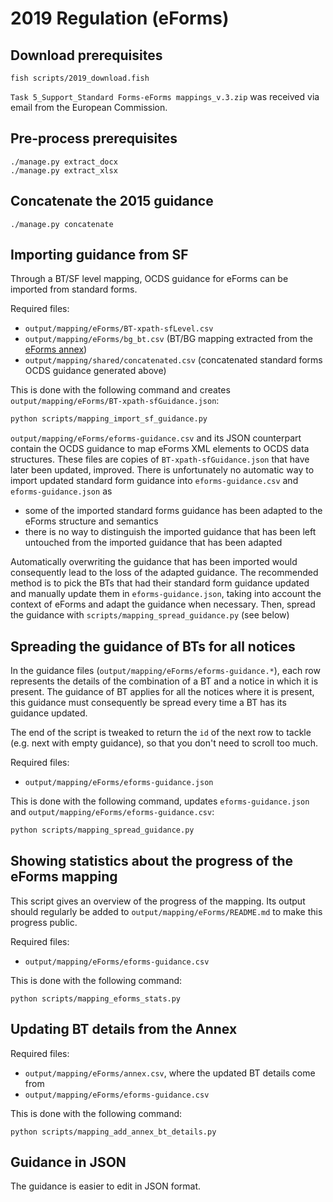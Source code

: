# 2019 Regulation (eForms)

## Download prerequisites

    fish scripts/2019_download.fish

`Task 5_Support_Standard Forms-eForms mappings_v.3.zip` was received via email from the European Commission.

## Pre-process prerequisites

    ./manage.py extract_docx
    ./manage.py extract_xlsx

## Concatenate the 2015 guidance

    ./manage.py concatenate

## Importing guidance from SF

Through a BT/SF level mapping, OCDS guidance for eForms can be imported from standard forms.

Required files:

- `output/mapping/eForms/BT-xpath-sfLevel.csv`
- `output/mapping/eForms/bg_bt.csv` (BT/BG mapping extracted from the [eForms annex](https://ec.europa.eu/docsroom/documents/43488))
- `output/mapping/shared/concatenated.csv` (concatenated standard forms OCDS guidance generated above)

This is done with the following command and creates `output/mapping/eForms/BT-xpath-sfGuidance.json`:

```bash
python scripts/mapping_import_sf_guidance.py
```

`output/mapping/eForms/eforms-guidance.csv` and its JSON counterpart contain the OCDS guidance to map eForms XML elements to OCDS data structures.
These files are copies of `BT-xpath-sfGuidance.json` that have later been updated, improved. There is unfortunately no automatic way to import
updated standard form guidance into `eforms-guidance.csv` and `eforms-guidance.json` as 

- some of the imported standard forms guidance has been adapted to the eForms structure and semantics
- there is no way to distinguish the imported guidance that has been left untouched from the imported guidance that has been adapted

Automatically overwriting the guidance that has been imported would consequently lead to the loss of the adapted guidance. The recommended method is
to pick the BTs that had their standard form guidance updated and manually update them in `eforms-guidance.json`, taking into account the
context of eForms and adapt the guidance when necessary. Then, spread the guidance with `scripts/mapping_spread_guidance.py` (see below)

## Spreading the guidance of BTs for all notices

In the guidance files (`output/mapping/eForms/eforms-guidance.*`), each row represents the details of the combination of a BT and a notice in which it is
present. The guidance of BT applies for all the notices where it is present, this guidance must consequently be spread every time a BT has its guidance
updated.

The end of the script is tweaked to return the `id` of the next row to tackle (e.g. next with empty guidance), so that you don't need to scroll too much.

Required files:

- `output/mapping/eForms/eforms-guidance.json`

This is done with the following command, updates `eforms-guidance.json` and `output/mapping/eForms/eforms-guidance.csv`:

```bash
python scripts/mapping_spread_guidance.py
```

## Showing statistics about the progress of the eForms mapping

This script gives an overview of the progress of the mapping. Its output should regularly be added to `output/mapping/eForms/README.md`
to make this progress public.

Required files:

- `output/mapping/eForms/eforms-guidance.csv`

This is done with the following command:

```shell
python scripts/mapping_eforms_stats.py
```

## Updating BT details from the Annex

Required files:

- `output/mapping/eForms/annex.csv`, where the updated BT details come from
- `output/mapping/eForms/eforms-guidance.csv`

This is done with the following command:

```shell
python scripts/mapping_add_annex_bt_details.py
```

## Guidance in JSON

The guidance is easier to edit in JSON format.
